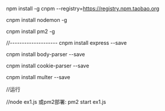 npm install -g cnpm --registry=https://registry.npm.taobao.org

cnpm install nodemon -g

cnpm install pm2 -g



//--------------------
cnpm install express --save

cnpm install body-parser --save

cnpm install cookie-parser --save

cnpm install multer --save

//运行 

//node ex1.js   或pm2部署: pm2 start ex1.js